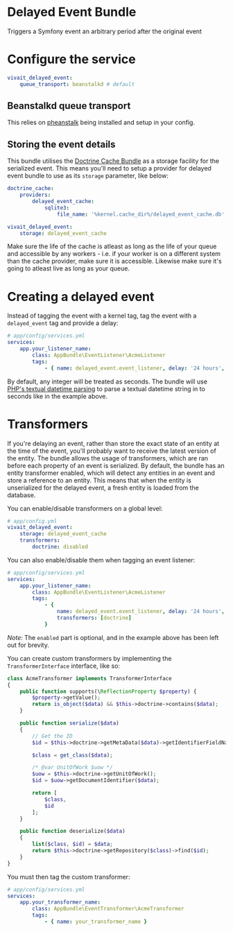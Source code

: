 Delayed Event Bundle
===============
Triggers a Symfony event an arbitrary period after the original event

# Configure the service
```yaml
vivait_delayed_event:
    queue_transport: beanstalkd # default
```

## Beanstalkd queue transport
This relies on [pheanstalk](https://github.com/armetiz/LeezyPheanstalkBundle/blob/master/Resources/doc/1-installation.md) 
being installed and setup in your config.

## Storing the event details
This bundle utilises the [Doctrine Cache Bundle](https://github.com/doctrine/DoctrineCacheBundle) as a storage facility
for the serialized event. This means you'll need to setup a provider for delayed event bundle to use as its `storage`
parameter, like below:

```yaml
doctrine_cache:
    providers:
        delayed_event_cache:
            sqlite3:
                file_name: '%kernel.cache_dir%/delayed_event_cache.db'

vivait_delayed_event:
    storage: delayed_event_cache
```

Make sure the life of the cache is atleast as long as the life of your queue and accessible by any workers - i.e. if 
your worker is on a different system than the cache provider, make sure it is accessible. Likewise make sure it's going
to atleast live as long as your queue.

# Creating a delayed event
Instead of tagging the event with a kernel tag, tag the event with a `delayed_event` tag and provide a delay:

```yaml
# app/config/services.yml
services:
    app.your_listener_name:
        class: AppBundle\EventListener\AcmeListener
        tags:
            - { name: delayed_event.event_listener, delay: '24 hours', event: app.my_event, method: onMyEvent }
```

By default, any integer will be treated as seconds. The bundle will use [PHP's textual datetime parsing](http://php.net/manual/en/function.strtotime.php)
to parse a textual datetime string in to seconds like in the example above.

# Transformers
If you're delaying an event, rather than store the exact state of an entity at the time of the event, you'll probably
want to receive the latest version of the entity. The bundle allows the usage of transformers, which are ran before
each property of an event is serialized. By default, the bundle has an entity transformer enabled, which will detect
any entities in an event and store a reference to an entity. This means that when the entity is unserialized for the
delayed event, a fresh entity is loaded from the database.

You can enable/disable transformers on a global level:

```yaml
# app/config.yml
vivait_delayed_event:
    storage: delayed_event_cache
    transformers:
        doctrine: disabled
```


You can also enable/disable them when tagging an event listener:
```yaml
# app/config/services.yml
services:
    app.your_listener_name:
        class: AppBundle\EventListener\AcmeListener
        tags:
            - {
                name: delayed_event.event_listener, delay: '24 hours', event: app.my_event, method: onMyEvent,
                transformers: [doctrine]
            }
```

*Note:* The `enabled` part is optional, and in the example above has been left out for brevity.

You can create custom transformers by implementing the `TransformerInterface` interface, like so:

```php
class AcmeTransformer implements TransformerInterface
{
    public function supports(\ReflectionProperty $property) {
        $property->getValue();
        return is_object($data) && $this->doctrine->contains($data);
    }

    public function serialize($data)
    {
        // Get the ID
        $id = $this->doctrine->getMetaData($data)->getIdentifierFieldNames();

        $class = get_class($data);

        /* @var UnitOfWork $uow */
        $uow = $this->doctrine->getUnitOfWork();
        $id = $uow->getDocumentIdentifier($data);

        return [
            $class,
            $id
        ];
    }

    public function deserialize($data)
    {
        list($class, $id) = $data;
        return $this->doctrine->getRepository($class)->find($id);
    }
}

```

You must then tag the custom transformer:
```yaml
# app/config/services.yml
services:
    app.your_transformer_name:
        class: AppBundle\EventTransformer\AcmeTransformer
        tags:
            - { name: your_transformer_name }
```
